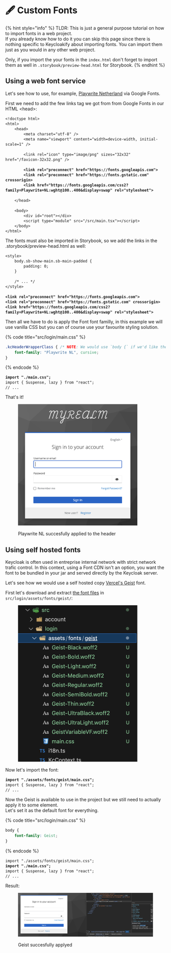 # 🖋️ Custom Fonts

{% hint style="info" %}
TLDR: This is just a general purpose tutorial on how to import fonts in a web project.\
If you already know how to do it you can skip this page since there is nothing specific to Keycloakify about importing fonts. You can import them just as you would in any other web project. &#x20;

Only, if you import the your fonts in the `index.html` don't forget to import them as well in `.storybook/preview-head.html` for Storybook.
{% endhint %}

## Using a web font service

Let's see how to use, for example, [Playwrite Netherland](https://fonts.google.com/specimen/Playwrite+NL) via Google Fonts. &#x20;

First we need to add the few links tag we got from from Google Fonts in our HTML \<head>: &#x20;

<pre class="language-html" data-title="index.html (or public/index.html in Webpack)"><code class="lang-html">&#x3C;!doctype html>
&#x3C;html>
    &#x3C;head>
        &#x3C;meta charset="utf-8" />
        &#x3C;meta name="viewport" content="width=device-width, initial-scale=1" />

        &#x3C;link rel="icon" type="image/png" sizes="32x32" href="/favicon-32x32.png" />

<strong>        &#x3C;link rel="preconnect" href="https://fonts.googleapis.com">
</strong><strong>        &#x3C;link rel="preconnect" href="https://fonts.gstatic.com" crossorigin>
</strong><strong>        &#x3C;link href="https://fonts.googleapis.com/css2?family=Playwrite+NL:wght@100..400&#x26;display=swap" rel="stylesheet">
</strong>
    &#x3C;/head>

    &#x3C;body>
        &#x3C;div id="root">&#x3C;/div>
        &#x3C;script type="module" src="/src/main.tsx">&#x3C;/script>
    &#x3C;/body>
&#x3C;/html>
</code></pre>

The fonts must also be imported in Storybook, so we add the links in the .storybook/preview-head.html as well: &#x20;

<pre class="language-html" data-title=".storybook/preview-head.html"><code class="lang-html">&#x3C;style>
    body.sb-show-main.sb-main-padded {
        padding: 0;
    }
    
    /* ... */
&#x3C;/style>

<strong>&#x3C;link rel="preconnect" href="https://fonts.googleapis.com">
</strong><strong>&#x3C;link rel="preconnect" href="https://fonts.gstatic.com" crossorigin>
</strong><strong>&#x3C;link href="https://fonts.googleapis.com/css2?family=Playwrite+NL:wght@100..400&#x26;display=swap" rel="stylesheet">
</strong></code></pre>

Then all we have to do is apply the Font font familly, in this example we will use vanilla CSS but you can of course use your favourite styling solution.

{% code title="src/login/main.css" %}
```css
.kcHeaderWrapperClass { /* NOTE: We would use `body {` if we'd like the font to be applied to everything. */
    font-family: "Playwrite NL", cursive;
}
```
{% endcode %}

<pre class="language-tsx" data-title="src/login/KcPage.tsx"><code class="lang-tsx"><strong>import "./main.css";
</strong>import { Suspense, lazy } from "react";
// ...
</code></pre>

That's it!

<figure><img src=".gitbook/assets/image (1) (1) (1) (1) (1) (1) (1) (1).png" alt="" width="375"><figcaption><p>Playwrite NL succesfully applied to the header</p></figcaption></figure>

## Using self hosted fonts

Keycloak is often used in entreprise internal network with strict network trafic control. In this context, using a Font CDN isn't an option, you want the font to be bundled in your jar and served directly by the Keycloak server. &#x20;

Let's see how we would use a self hosted copy [Vercel's Geist](https://vercel.com/font) font.

First let's download and extract [the font files](https://github.com/keycloakify/keycloakify/releases/download/v0.0.1/geist.zip) in `src/login/assets/fonts/geist/`:

<figure><img src=".gitbook/assets/image (1) (1) (1) (1).png" alt="" width="375"><figcaption></figcaption></figure>

Now let's import the font:

<pre class="language-tsx" data-title="src/login/KcPage.tsx"><code class="lang-tsx"><strong>import "./assets/fonts/geist/main.css";
</strong>import { Suspense, lazy } from "react";
// ...
</code></pre>

Now the Geist is available to use in the project but we still need to actually apply it to some element.\
Let's set it as the default font for everything. &#x20;

{% code title="src/login/main.css" %}
```css
body {
    font-family: Geist;
}
```
{% endcode %}

<pre class="language-tsx" data-title="src/login/KcPage.tsx"><code class="lang-tsx">import "./assets/fonts/geist/main.css";
<strong>import "./main.css";
</strong>import { Suspense, lazy } from "react";
// ...
</code></pre>

Result:&#x20;

<figure><img src=".gitbook/assets/image (23).png" alt=""><figcaption><p>Geist succesfully applyed</p></figcaption></figure>
